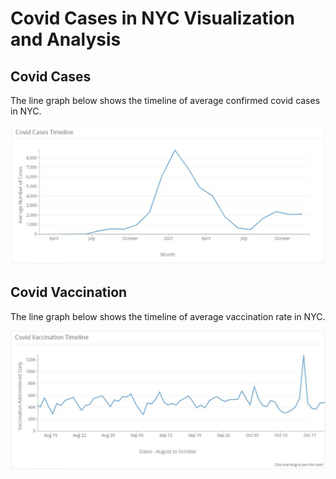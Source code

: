 # Covid Cases in NYC Visualization and Analysis

## Covid Cases

The line graph below shows the timeline of average confirmed covid cases in NYC.


![vis1](/covid_cases_avg.JPG)







## Covid Vaccination

The line graph below shows the timeline of average vaccination rate in NYC.


![vis2](/covid_vacc_admin.JPG)
